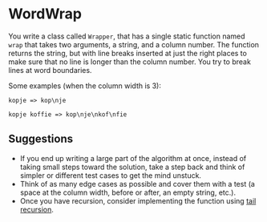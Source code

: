 # WordWrap

You write a class called `Wrapper`, that has a single static function named `wrap` that takes two arguments, a string, and a column number. The function returns the string, but with line breaks inserted at just the right places to make sure that no line is longer than the column number. You try to break lines at word boundaries.

Some examples (when the column width is 3):

    kopje => kop\nje

    kopje koffie => kop\nje\nkof\nfie

## Suggestions

- If you end up writing a large part of the algorithm at once, instead of taking small steps toward the solution, take a step back and think of simpler or different test cases to get the mind unstuck.
- Think of as many edge cases as possible and cover them with a test (a space at the column width, before or after, an empty string, etc.).
- Once you have recursion, consider implementing the function using [tail recursion](http://c2.com/cgi/wiki?TailRecursion).
